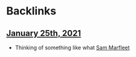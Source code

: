 
# Backlinks
## [January 25th, 2021](<January 25th, 2021.md>)
- Thinking of something like what [Sam Marfleet](<Sam Marfleet.md>)


